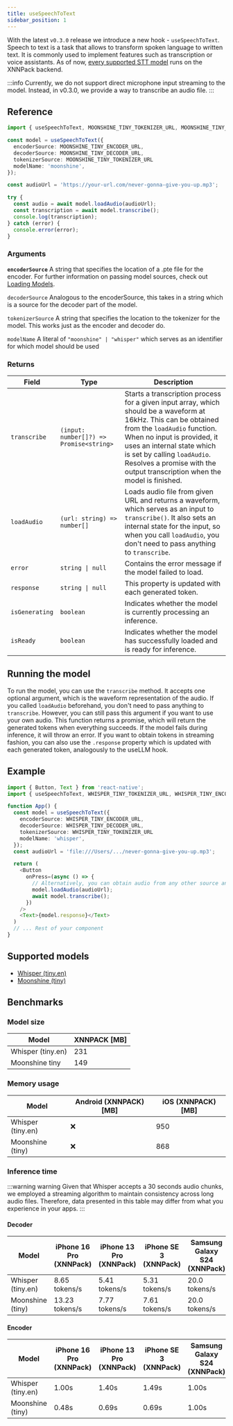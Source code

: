 ```yaml
---
title: useSpeechToText
sidebar_position: 1
---
```


With the latest `v0.3.0` release we introduce a new hook - `useSpeechToText`. Speech to text is a task that allows to transform spoken language to written text. It is commonly used to implement features such as transcription or voice assistants. As of now, [every supported STT model](#supported-models) runs on the XNNPack backend.

:::info
Currently, we do not support direct microphone input streaming to the model. Instead, in  v0.3.0, we provide a way to transcribe an audio file.
:::

## Reference

```typescript
import { useSpeechToText, MOONSHINE_TINY_TOKENIZER_URL, MOONSHINE_TINY_ENCODER_URL, MOONSHINE_TINY_DECODER_URL } from 'react-native-executorch';

const model = useSpeechToText({
  encoderSource: MOONSHINE_TINY_ENCODER_URL,
  decoderSource: MOONSHINE_TINY_DECODER_URL,
  tokenizerSource: MOONSHINE_TINY_TOKENIZER_URL
  modelName: 'moonshine',
});

const audioUrl = 'https://your-url.com/never-gonna-give-you-up.mp3';

try {
  const audio = await model.loadAudio(audioUrl);
  const transcription = await model.transcribe();
  console.log(transcription);
} catch (error) {
  console.error(error);
}
```

### Arguments
**`encoderSource`**
A string that specifies the location of a .pte file for the encoder. For further information on passing model sources, check out [Loading Models](https://docs.swmansion.com/react-native-executorch/docs/fundamentals/loading-models).

`decoderSource`
Analogous to the encoderSource, this takes in a string which is a source for the decoder part of the model.

`tokenizerSource`
A string that specifies the location to the tokenizer for the model. This works just as the encoder and decoder do.

`modelName`
A literal of `"moonshine" | "whisper"` which serves as an identifier for which model should be used



### Returns

| Field          | Type                                    | Description                                                                                                                                                                                                                                                                                                             |
| -------------- | --------------------------------------- | ----------------------------------------------------------------------------------------------------------------------------------------------------------------------------------------------------------------------------------------------------------------------------------------------------------------------- |
| `transcribe`   | `(input: number[]?) => Promise<string>` | Starts a transcription process for a given input array, which should be a waveform at 16kHz. This can be obtained from the `loadAudio` function. When no input is provided, it uses an internal state which is set by calling `loadAudio`. Resolves a promise with the output transcription when the model is finished. |
| `loadAudio`    | `(url: string) => number[]`             | Loads audio file from given URL and returns a waveform, which serves as an input to `transcribe()`. It also sets an internal state for the input, so when you call `loadAudio`, you don't need to pass anything to `transcribe`.                                                                                        |
| `error`        | <code>string &#124; null</code>         | Contains the error message if the model failed to load.                                                                                                                                                                                                                                                                 |
| `response`     | <code>string &#124; null</code>         | This property is updated with each generated token.                                                                                                                                                                                                                                                                     |
| `isGenerating` | `boolean`                               | Indicates whether the model is currently processing an inference.                                                                                                                                                                                                                                                       |
| `isReady`      | `boolean`                               | Indicates whether the model has successfully loaded and is ready for inference.                                                                                                                                                                                                                                         |

## Running the model

To run the model, you can use the `transcribe` method. It accepts one optional argument, which is the waveform representation of the audio. If you called `loadAudio` beforehand, you don't need to pass anything to `transcribe`. However, you can still pass this argument if you want to use your own audio. This function returns a promise, which will return the generated tokens when everything succeeds. If the model fails during inference, it will throw an error. If you want to obtain tokens in streaming fashion, you can also use the `.response` property which is updated with each generated token, analogously to the useLLM hook.


## Example

```typescript
import { Button, Text } from 'react-native';
import { useSpeechToText, WHISPER_TINY_TOKENIZER_URL, WHISPER_TINY_ENCODER_URL, WHISPER_TINY_DECODER_URL } from 'react-native-executorch';

function App() {
  const model = useSpeechToText({
    encoderSource: WHISPER_TINY_ENCODER_URL,
    decoderSource: WHISPER_TINY_DECODER_URL,
    tokenizerSource: WHISPER_TINY_TOKENIZER_URL
    modelName: 'whisper',
  });
  const audioUrl = 'file:///Users/.../never-gonna-give-you-up.mp3';

  return (
    <Button
      onPress=(async () => {
        // Alternatively, you can obtain audio from any other source and pass it to transcribe()
        model.loadAudio(audioUrl);
        await model.transcribe();
      })
    />
    <Text>{model.response}</Text>
  )
  // ... Rest of your component
}
```
## Supported models
- [Whisper (tiny.en)](https://github.com/openai/whisper)
- [Moonshine (tiny)](https://github.com/usefulsensors/moonshine)

## Benchmarks

### Model size

| Model             | XNNPACK [MB] |
| ----------------- | ------------ |
| Whisper (tiny.en) | 231          |
| Moonshine tiny    | 149          |

### Memory usage

| Model             | Android (XNNPACK) [MB] | iOS (XNNPACK) [MB] |
| ----------------- | ---------------------- | ------------------ |
| Whisper (tiny.en) | ❌                      | 950                |
| Moonshine (tiny)  | ❌                      | 868                |

### Inference time

:::warning warning
Given that Whisper accepts a 30 seconds audio chunks, we employed a streaming algorithm to maintain consistency across long audio files. Therefore, data presented in this table may differ from what you experience in your apps.
:::

#### Decoder

| Model             | iPhone 16 Pro (XNNPack) | iPhone 13 Pro (XNNPack) | iPhone SE 3 (XNNPack) | Samsung Galaxy S24 (XNNPack) |
| ----------------- | ----------------------- | ----------------------- | --------------------- | ---------------------------- |
| Whisper (tiny.en) | 8.65 tokens/s           | 5.41 tokens/s           | 5.31 tokens/s         | 20.0 tokens/s                |
| Moonshine (tiny)  | 13.23 tokens/s          | 7.77 tokens/s           | 7.61 tokens/s         | 20.0 tokens/s                |

#### Encoder
| Model             | iPhone 16 Pro (XNNPack) | iPhone 13 Pro (XNNPack) | iPhone SE 3 (XNNPack) | Samsung Galaxy S24 (XNNPack) |
| ----------------- | ----------------------- | ----------------------- | --------------------- | ---------------------------- |
| Whisper (tiny.en) | 1.00s                   | 1.40s                   | 1.49s                 | 1.00s                        |
| Moonshine (tiny)  | 0.48s                   | 0.69s                   | 0.69s                 | 1.00s                        |

